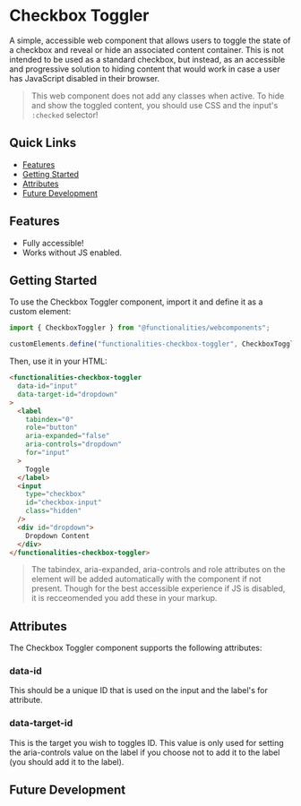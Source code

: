 # Checkbox Toggler

A simple, accessible web component that allows users to toggle the state of a checkbox and reveal or hide an associated content container. This is not intended to be used as a standard checkbox, but instead, as an accessible and progressive solution to hiding content that would work in case a user has JavaScript disabled in their browser.

> This web component does not add any classes when active. To hide and show the toggled content, you should use CSS and the input's ``:checked`` selector!

## Quick Links
- [Features](#features)
- [Getting Started](#getting-started)
- [Attributes](#attributes)
- [Future Development](#future-development)

## Features
- Fully accessible!
- Works without JS enabled.

## Getting Started

To use the Checkbox Toggler component, import it and define it as a custom element:

```typescript
import { CheckboxToggler } from "@functionalities/webcomponents";

customElements.define("functionalities-checkbox-toggler", CheckboxToggler);
```

Then, use it in your HTML:

```html
<functionalities-checkbox-toggler
  data-id="input"
  data-target-id="dropdown"
>
  <label
    tabindex="0"
    role="button"
    aria-expanded="false"
    aria-controls="dropdown"
    for="input"
  >
    Toggle
  </label>
  <input
    type="checkbox"
    id="checkbox-input"
    class="hidden"
  />
  <div id="dropdown">
    Dropdown Content
  </div>
</functionalities-checkbox-toggler>
```

> The tabindex, aria-expanded, aria-controls and role attributes on the element will be added automatically with the component if not present. Though for the best accessible experience if JS is disabled, it is recceomended you add these in your markup.

## Attributes

The Checkbox Toggler component supports the following attributes:

### data-id

This should be a unique ID that is used on the input and the label's for attribute.

### data-target-id

This is the target you wish to toggles ID. This value is only used for setting the aria-controls value on the label if you choose not to add it to the label (you should add it to the label).

## Future Development
